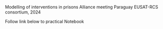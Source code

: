 Modelling of interventions in prisons
Alliance meeting Paraguay EUSAT-RCS consortium, 2024

Follow link below to practical Notebook




